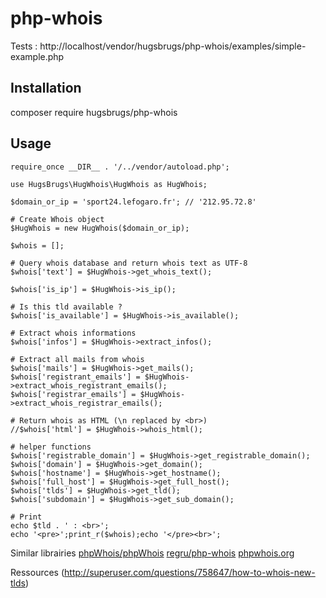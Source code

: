 # php-whois

Tests :
http://localhost/vendor/hugsbrugs/php-whois/examples/simple-example.php

## Installation
composer require hugsbrugs/php-whois

## Usage

```
require_once __DIR__ . '/../vendor/autoload.php';

use HugsBrugs\HugWhois\HugWhois as HugWhois;

$domain_or_ip = 'sport24.lefogaro.fr'; // '212.95.72.8'

# Create Whois object
$HugWhois = new HugWhois($domain_or_ip);

$whois = [];

# Query whois database and return whois text as UTF-8
$whois['text'] = $HugWhois->get_whois_text();

$whois['is_ip'] = $HugWhois->is_ip();

# Is this tld available ?
$whois['is_available'] = $HugWhois->is_available();

# Extract whois informations
$whois['infos'] = $HugWhois->extract_infos();

# Extract all mails from whois
$whois['mails'] = $HugWhois->get_mails();
$whois['registrant_emails'] = $HugWhois->extract_whois_registrant_emails();
$whois['registrar_emails'] = $HugWhois->extract_whois_registrar_emails();

# Return whois as HTML (\n replaced by <br>)
//$whois['html'] = $HugWhois->whois_html();

# helper functions
$whois['registrable_domain'] = $HugWhois->get_registrable_domain();
$whois['domain'] = $HugWhois->get_domain();
$whois['hostname'] = $HugWhois->get_hostname();
$whois['full_host'] = $HugWhois->get_full_host();
$whois['tlds'] = $HugWhois->get_tld();
$whois['subdomain'] = $HugWhois->get_sub_domain();

# Print
echo $tld . ' : <br>';
echo '<pre>';print_r($whois);echo '</pre><br>';
```

Similar librairies
[phpWhois/phpWhois](https://github.com/phpWhois/phpWhois)
[regru/php-whois](https://github.com/regru/php-whois)
[phpwhois.org](http://www.phpwhois.org/)

Ressources
(http://superuser.com/questions/758647/how-to-whois-new-tlds)
